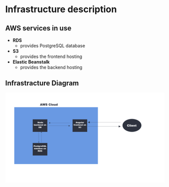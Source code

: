 # Infrastructure description

## AWS services in use

- **RDS**
  - provides PostgreSQL database
- **S3**
  - provides the frontend hosting
- **Elastic Beanstalk**
  - provides the backend hosting


## Infrastracture Diagram

![Infrastructure Diagram](./diagrams/Architecture_Diagram.jpg)